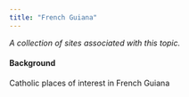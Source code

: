 ```yaml
---
title: "French Guiana"
---
```



*A collection of sites associated with this topic.*

#### Background

Catholic places of interest in French Guiana


